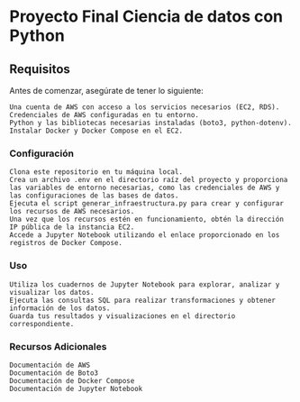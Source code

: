 # Proyecto Final Ciencia de datos con Python
## Requisitos

Antes de comenzar, asegúrate de tener lo siguiente:

    Una cuenta de AWS con acceso a los servicios necesarios (EC2, RDS).
    Credenciales de AWS configuradas en tu entorno.
    Python y las bibliotecas necesarias instaladas (boto3, python-dotenv).
    Instalar Docker y Docker Compose en el EC2.

### Configuración

    Clona este repositorio en tu máquina local.
    Crea un archivo .env en el directorio raíz del proyecto y proporciona las variables de entorno necesarias, como las credenciales de AWS y las configuraciones de las bases de datos.
    Ejecuta el script generar_infraestructura.py para crear y configurar los recursos de AWS necesarios.
    Una vez que los recursos estén en funcionamiento, obtén la dirección IP pública de la instancia EC2.
    Accede a Jupyter Notebook utilizando el enlace proporcionado en los registros de Docker Compose.

### Uso

    Utiliza los cuadernos de Jupyter Notebook para explorar, analizar y visualizar los datos.
    Ejecuta las consultas SQL para realizar transformaciones y obtener información de los datos.
    Guarda tus resultados y visualizaciones en el directorio correspondiente.

### Recursos Adicionales

    Documentación de AWS
    Documentación de Boto3
    Documentación de Docker Compose
    Documentación de Jupyter Notebook
